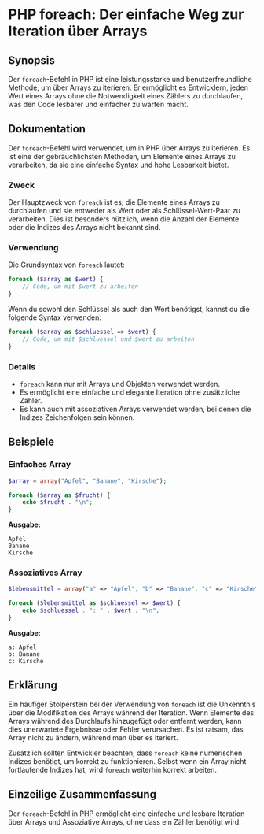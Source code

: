 <!--
Meta Description: # PHP foreach: Der einfache Weg zur Iteration über Arrays ## Synopsis Der `foreach`-Befehl in PHP ist eine leistungsstarke und benutzerfreundliche Met...
Meta Keywords: foreach, arrays, wert, array, der
-->

# PHP foreach: Der einfache Weg zur Iteration über Arrays

## Synopsis
Der `foreach`-Befehl in PHP ist eine leistungsstarke und benutzerfreundliche Methode, um über Arrays zu iterieren. Er ermöglicht es Entwicklern, jeden Wert eines Arrays ohne die Notwendigkeit eines Zählers zu durchlaufen, was den Code lesbarer und einfacher zu warten macht.

## Dokumentation
Der `foreach`-Befehl wird verwendet, um in PHP über Arrays zu iterieren. Es ist eine der gebräuchlichsten Methoden, um Elemente eines Arrays zu verarbeiten, da sie eine einfache Syntax und hohe Lesbarkeit bietet.

### Zweck
Der Hauptzweck von `foreach` ist es, die Elemente eines Arrays zu durchlaufen und sie entweder als Wert oder als Schlüssel-Wert-Paar zu verarbeiten. Dies ist besonders nützlich, wenn die Anzahl der Elemente oder die Indizes des Arrays nicht bekannt sind.

### Verwendung
Die Grundsyntax von `foreach` lautet:

```php
foreach ($array as $wert) {
    // Code, um mit $wert zu arbeiten
}
```

Wenn du sowohl den Schlüssel als auch den Wert benötigst, kannst du die folgende Syntax verwenden:

```php
foreach ($array as $schluessel => $wert) {
    // Code, um mit $schluessel und $wert zu arbeiten
}
```

### Details
- `foreach` kann nur mit Arrays und Objekten verwendet werden.
- Es ermöglicht eine einfache und elegante Iteration ohne zusätzliche Zähler.
- Es kann auch mit assoziativen Arrays verwendet werden, bei denen die Indizes Zeichenfolgen sein können.

## Beispiele
### Einfaches Array
```php
$array = array("Apfel", "Banane", "Kirsche");

foreach ($array as $frucht) {
    echo $frucht . "\n";
}
```
**Ausgabe:**
```
Apfel
Banane
Kirsche
```

### Assoziatives Array
```php
$lebensmittel = array("a" => "Apfel", "b" => "Banane", "c" => "Kirsche");

foreach ($lebensmittel as $schluessel => $wert) {
    echo $schluessel . ": " . $wert . "\n";
}
```
**Ausgabe:**
```
a: Apfel
b: Banane
c: Kirsche
```

## Erklärung
Ein häufiger Stolperstein bei der Verwendung von `foreach` ist die Unkenntnis über die Modifikation des Arrays während der Iteration. Wenn Elemente des Arrays während des Durchlaufs hinzugefügt oder entfernt werden, kann dies unerwartete Ergebnisse oder Fehler verursachen. Es ist ratsam, das Array nicht zu ändern, während man über es iteriert.

Zusätzlich sollten Entwickler beachten, dass `foreach` keine numerischen Indizes benötigt, um korrekt zu funktionieren. Selbst wenn ein Array nicht fortlaufende Indizes hat, wird `foreach` weiterhin korrekt arbeiten.

## Einzeilige Zusammenfassung
Der `foreach`-Befehl in PHP ermöglicht eine einfache und lesbare Iteration über Arrays und Assoziative Arrays, ohne dass ein Zähler benötigt wird.